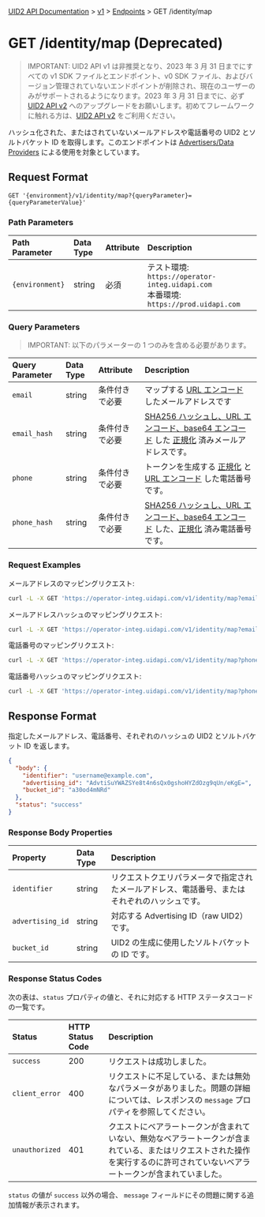 [UID2 API Documentation](../../README.md) > [v1](../README.md) > [Endpoints](./README.md) > GET /identity/map

# GET /identity/map (Deprecated)

> IMPORTANT: UID2 API v1 は非推奨となり、2023 年 3 月 31 日までにすべての v1 SDK ファイルとエンドポイント、v0 SDK ファイル、およびバージョン管理されていないエンドポイントが削除され、現在のユーザーのみがサポートされるようになります。2023 年 3 月 31 日までに、必ず [UID2 API v2](../../v2/upgrade-guide.md) へのアップグレードをお願いします。初めてフレームワークに触れる方は、[UID2 API v2](../../v2/README.md) をご利用ください。

ハッシュ化された、またはされていないメールアドレスや電話番号の UID2 とソルトバケット ID を取得します。このエンドポイントは [Advertisers/Data Providers](../guides/advertiser-dataprovider-guide.md) による使用を対象としています。

## Request Format

`GET '{environment}/v1/identity/map?{queryParameter}={queryParameterValue}'`

### Path Parameters

| Path Parameter  | Data Type | Attribute | Description                                                                             |
| :-------------- | :-------- | :-------- | :-------------------------------------------------------------------------------------- |
| `{environment}` | string    | 必須      | テスト環境: `https://operator-integ.uidapi.com`<br/>本番環境: `https://prod.uidapi.com` |

### Query Parameters

> IMPORTANT: 以下のパラメーターの 1 つのみを含める必要があります。

| Query Parameter | Data Type | Attribute      | Description                                                                                                                                                                             |
| :-------------- | :-------- | :------------- | :-------------------------------------------------------------------------------------------------------------------------------------------------------------------------------------- |
| `email`         | string    | 条件付きで必要 | マップする [URL エンコード](../README.md#query-parameter-value-encoding) したメールアドレスです                                                                                         |
| `email_hash`    | string    | 条件付きで必要 | [SHA256 ハッシュし、URL エンコード、base64 エンコード](../../README.md#email-address-hash-encoding) した [正規化](../../README.md#email-address-normalization) 済みメールアドレスです。 |
| `phone`         | string    | 条件付きで必要 | トークンを生成する [正規化](../../README.md#phone-number-normalization) と [URL エンコード](../../README.md#query-parameter-value-encoding) した電話番号です。                          |
| `phone_hash`    | string    | 条件付きで必要 | [SHA256 ハッシュし、URL エンコード、base64 エンコード](../../README.md#phone-number-hash-encoding) した、[正規化](../../README.md#phone-number-normalization) 済み電話番号です。        |

### Request Examples

メールアドレスのマッピングリクエスト:

```sh
curl -L -X GET 'https://operator-integ.uidapi.com/v1/identity/map?email=username@example.com' -H 'Authorization: Bearer YourTokenBV3tua4BXNw+HVUFpxLlGy8nWN6mtgMlIk='
```

メールアドレスハッシュのマッピングリクエスト:

```sh
curl -L -X GET 'https://operator-integ.uidapi.com/v1/identity/map?email_hash=eVvLS%2FVg%2BYZ6%2Bz3i0NOpSXYyQAfEXqCZ7BTpAjFUBUc%3D' -H 'Authorization: Bearer YourTokenBV3tua4BXNw+HVUFpxLlGy8nWN6mtgMlIk='
```

電話番号のマッピングリクエスト:

```sh
curl -L -X GET 'https://operator-integ.uidapi.com/v1/identity/map?phone=%2B1111111111' -H 'Authorization: Bearer YourTokenBV3tua4BXNw+HVUFpxLlGy8nWN6mtgMlIk='
```

電話番号ハッシュのマッピングリクエスト:

```sh
curl -L -X GET 'https://operator-integ.uidapi.com/v1/identity/map?phone_hash=eVvLS%2FVg%2BYZ6%2Bz3i0NOpSXYyQAfEXqCZ7BTpAjFUBUc%3D' -H 'Authorization: Bearer YourTokenBV3tua4BXNw+HVUFpxLlGy8nWN6mtgMlIk='
```

## Response Format

指定したメールアドレス、電話番号、それぞれのハッシュの UID2 とソルトバケット ID を返します。

```json
{
  "body": {
    "identifier": "username@example.com",
    "advertising_id": "AdvtiSuYWAZSYe8t4n6sQx0gshoHYZdOzg9qUn/eKgE=",
    "bucket_id": "a30od4mNRd"
  },
  "status": "success"
}
```

### Response Body Properties

| Property         | Data Type | Description                                                                                    |
| :--------------- | :-------- | :--------------------------------------------------------------------------------------------- |
| `identifier`     | string    | リクエストクエリパラメータで指定されたメールアドレス、電話番号、またはそれぞれのハッシュです。 |
| `advertising_id` | string    | 対応する Advertising ID（raw UID2）です。                                                      |
| `bucket_id`      | string    | UID2 の生成に使用したソルトバケットの ID です。                                                |

### Response Status Codes

次の表は、`status` プロパティの値と、それに対応する HTTP ステータスコードの一覧です。

| Status         | HTTP Status Code | Description                                                                                                                                                                    |
| :------------- | :--------------- | :----------------------------------------------------------------------------------------------------------------------------------------------------------------------------- |
| `success`      | 200              | リクエストは成功しました。                                                                                                                                                     |
| `client_error` | 400              | リクエストに不足している、または無効なパラメータがありました。問題の詳細については、レスポンスの `message` プロパティを参照してください。                                      |
| `unauthorized` | 401              | クエストにベアラートークンが含まれていない、無効なベアラートークンが含まれている、またはリクエストされた操作を実行するのに許可されていないベアラートークンが含まれていました。 |

`status` の値が `success` 以外の場合、 `message` フィールドにその問題に関する追加情報が表示されます。
